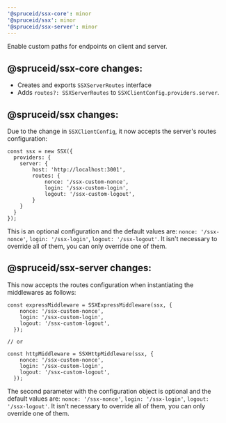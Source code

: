 ```yaml
---
'@spruceid/ssx-core': minor
'@spruceid/ssx': minor
'@spruceid/ssx-server': minor
---
```


Enable custom paths for endpoints on client and server.

## @spruceid/ssx-core changes: 
- Creates and exports `SSXServerRoutes` interface
- Adds `routes?: SSXServerRoutes` to `SSXClientConfig.providers.server`.

## @spruceid/ssx changes: 
Due to the change in `SSXClientConfig`, it now accepts the server's routes configuration:
```
const ssx = new SSX({
  providers: {
    server: {
        host: 'http://localhost:3001',
        routes: {
            nonce: '/ssx-custom-nonce',
            login: '/ssx-custom-login',
            logout: '/ssx-custom-logout',
        }
    }
  }
});
```
This is an optional configuration and the default values are: `nonce: '/ssx-nonce'`, `login: '/ssx-login'`, `logout: '/ssx-logout'`. It isn't necessary to override all of them, you can only override one of them.

## @spruceid/ssx-server changes: 
This now accepts the routes configuration when instantiating the middlewares as follows:
```
const expressMiddleware = SSXExpressMiddleware(ssx, { 
    nonce: '/ssx-custom-nonce', 
    login: '/ssx-custom-login',
    logout: '/ssx-custom-logout',
  });

// or

const httpMiddleware = SSXHttpMiddleware(ssx, { 
    nonce: '/ssx-custom-nonce', 
    login: '/ssx-custom-login',
    logout: '/ssx-custom-logout',
  });
```
The second parameter with the configuration object is optional and the default values are: `nonce: '/ssx-nonce'`, `login: '/ssx-login'`, `logout: '/ssx-logout'`. It isn't necessary to override all of them, you can only override one of them.